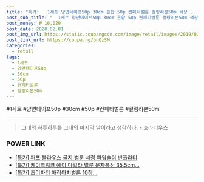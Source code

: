 ```yaml
--- 
title: "특가!   1세트 양면테이프50p 30cm 혼합 50p 컨페티벌룬 컬링리본50m 색상 ..." 
post_sub_title: "  1세트 양면테이프50p 30cm 혼합 50p 컨페티벌룬 컬링리본50m 색상 골드스타 파티팡" 
post_money: ₩ 16,020 
post_date: 2020.02.01 
post_img_url: https://static.coupangcdn.com/image/retail/images/2019/02/18/11/6/3915ed0d-6b01-4868-9cdb-b84c2f6e3df3.jpg 
post_link_url: https://coupa.ng/bnQzSM 
categories: 
  - retail 
tags: 
  - 1세트 
  - 양면테이프50p 
  - 30cm 
  - 50p 
  - 컨페티벌룬 
  - 컬링리본50m 
--- 
```

  #1세트 #양면테이프50p #30cm #50p #컨페티벌룬 #컬링리본50m 
<hr> 

> 그대의 하루하루를 그대의 마지막 날이라고 생각하라. - 호라티우스 


### POWER LINK

* <a href="https://blog.naver.com/sakai111/221790822224" target="_blank">[특가] 퍼프 블라우스 골지 벌룬 셔링 파워숄더 반폴라티</a>
* <a href="https://blog.naver.com/sakai111/221793047922" target="_blank">[특가] 케이크워크 예이 마일라 벌룬 문자풍선 35.5cm...</a>
* <a href="https://blog.naver.com/an0733/221792702338" target="_blank">[특가] 조이파티 매직아치벌룬 10장...</a>
